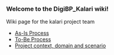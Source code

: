 ### **Welcome to the DigiBP_Kalari wiki!**

Wiki page for the kalari project team

- [As-Is Process](https://github.com/DigiBP/DigiBP_Kalari/Wiki/Process-Description)
- [To-Be Process](https://github.com/DigiBP/DigiBP_Burrata/wiki/To-Be-Process)
- [Project context, domain and scenario](https://github.com/DigiBP/DigiBP_Burrata/wiki/Project-context,-domain-and-scenario)